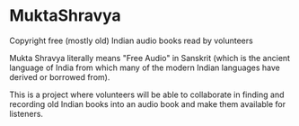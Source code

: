 # MuktaShravya
Copyright free (mostly old) Indian audio books read by volunteers

Mukta Shravya literally means "Free Audio" in Sanskrit (which is the ancient language of India from which many of the modern Indian languages have derived or borrowed from).

This is a project where volunteers will be able to collaborate in finding and recording old Indian books into an audio book and make them available for listeners.
